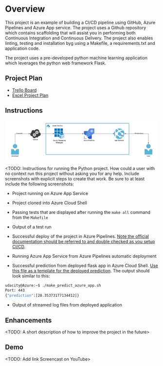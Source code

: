 # Overview

This project is an example of building a CI/CD pipeline using GitHub, Azure Pipelines and Azure App service. The project uses a Github repository which contains scaffolding that will assist you in performing both Continuous Integration and Continuous Delivery. The project also enables linting, testing and installation byg using a Makefile, a requirements.txt and application code.

The project uses a pre-developed python machine learning application which leverages the python web framework Flask. 

## Project Plan


* [Trello Board](https://trello.com/b/vtFOlsZ3/udacity-project-2)
* [Excel Project Plan](src/devop-project2-management.xlsx)

## Instructions

![Architecture Plan](src/architecture.jpeg?raw=true "Architecture Plan")

<TODO:  Instructions for running the Python project.  How could a user with no context run this project without asking you for any help.  Include screenshots with explicit steps to create that work. Be sure to at least include the following screenshots:

* Project running on Azure App Service

* Project cloned into Azure Cloud Shell

* Passing tests that are displayed after running the `make all` command from the `Makefile`

* Output of a test run

* Successful deploy of the project in Azure Pipelines.  [Note the official documentation should be referred to and double checked as you setup CI/CD](https://docs.microsoft.com/en-us/azure/devops/pipelines/ecosystems/python-webapp?view=azure-devops).

* Running Azure App Service from Azure Pipelines automatic deployment

* Successful prediction from deployed flask app in Azure Cloud Shell.  [Use this file as a template for the deployed prediction](https://github.com/udacity/nd082-Azure-Cloud-DevOps-Starter-Code/blob/master/C2-AgileDevelopmentwithAzure/project/starter_files/flask-sklearn/make_predict_azure_app.sh).
The output should look similar to this:

```bash
udacity@Azure:~$ ./make_predict_azure_app.sh
Port: 443
{"prediction":[20.35373177134412]}
```

* Output of streamed log files from deployed application

> 

## Enhancements

<TODO: A short description of how to improve the project in the future>

## Demo 

<TODO: Add link Screencast on YouTube>


